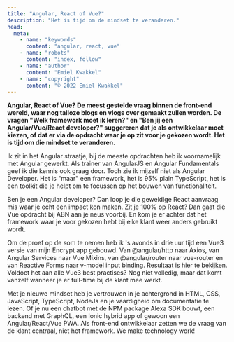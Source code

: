 ```yaml
---
title: "Angular, React of Vue?"
description: "Het is tijd om de mindset te veranderen."
head:
  meta:
    - name: "keywords"
      content: "angular, react, vue"
    - name: "robots"
      content: "index, follow"
    - name: "author"
      content: "Emiel Kwakkel"
    - name: "copyright"
      content: "© 2022 Emiel Kwakkel"
---
```


**Angular, React of Vue? De meest gestelde vraag binnen de front-end wereld, waar nog talloze blogs en vlogs over gemaakt zullen worden. De vragen "Welk framework moet ik leren?" en "Ben jij een Angular/Vue/React developer?" suggereren dat je als ontwikkelaar moet kiezen, of dat er via de opdracht waar je op zit voor je gekozen wordt. Het is tijd om die mindset te veranderen.**

Ik zit in het Angular straatje, bij de meeste opdrachten heb ik voornamelijk met Angular gewerkt. Als trainer van AngularJS en Angular Fundamentals geef ik die kennis ook graag door. Toch zie ik mijzelf niet als Angular Developer. Het is "maar" een framework, het is 95% plain TypeScript, het is een toolkit die je helpt om te focussen op het bouwen van functionaliteit.

Ben je een Angular developer? Dan loop je die geweldige React aanvraag mis waar je echt een impact kon maken. Zit je 100% op React? Dan gaat die Vue opdracht bij ABN aan je neus voorbij. En kom je er achter dat het framework waar je voor gekozen hebt bij elke klant weer anders gebruikt wordt.

Om de proef op de som te nemen heb ik 's avonds in drie uur tijd een Vue3 versie van mijn Encrypt app gebouwd. Van @angular/http naar Axios, van Angular Services naar Vue Mixins, van @angular/router naar vue-router en van Reactive Forms naar v-model input binding. Resultaat is hier te bekijken. Voldoet het aan alle Vue3 best practises? Nog niet volledig, maar dat komt vanzelf wanneer je er full-time bij de klant mee werkt.

Met je nieuwe mindset heb je vertrouwen in je achtergrond in HTML, CSS, JavaScript, TypeScript, NodeJs en je vaardigheid om documentatie te lezen. Of je nu een chatbot met de NPM package Alexa SDK bouwt, een backend met GraphQL, een Ionic hybrid app of gewoon een Angular/React/Vue PWA. Als front-end ontwikkelaar zetten we de vraag van de klant centraal, niet het framework. We make technology work!
